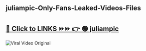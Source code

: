 
 ## juliampic-Only-Fans-Leaked-Videos-Files

# <h2><a href="https://mediaupload.pro?juliampic">🔗 Click to LINKS ⏩⏩ 👉 🟢 juliampic </a></h2>

<a href="https://mediaupload.pro?juliampic" rel="nofollow" data-target="animated-image.originalLink"><img src="https://i.ibb.co.com/xMMVF88/686577567.gif" alt="Viral Video Original" style="max-width: 100%; display: inline-block;" data-target="animated-image.originalImage"></a>
